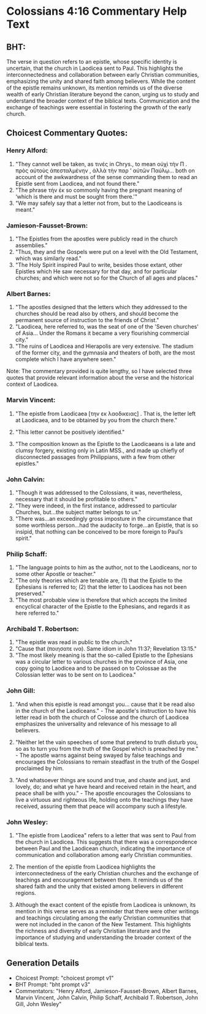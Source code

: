 # Colossians 4:16 Commentary Help Text

## BHT:
The verse in question refers to an epistle, whose specific identity is uncertain, that the church in Laodicea sent to Paul. This highlights the interconnectedness and collaboration between early Christian communities, emphasizing the unity and shared faith among believers. While the content of the epistle remains unknown, its mention reminds us of the diverse wealth of early Christian literature beyond the canon, urging us to study and understand the broader context of the biblical texts. Communication and the exchange of teachings were essential in fostering the growth of the early church.

## Choicest Commentary Quotes:
### Henry Alford:
1. "They cannot well be taken, as τινές in Chrys., to mean οὐχὶ τὴν Π . πρὸς αὐτοὺς ἀπεσταλμένην , ἀλλὰ τὴν παρ ʼ αὐτῶν Παύλῳ... both on account of the awkwardness of the sense commanding them to read an Epistle sent from Laodicea, and not found there."
2. "The phrase  τὴν ἐκ so commonly having the pregnant meaning of ‘which is there and must be sought from there.'"
3. "We may safely say that a letter not from, but  to the Laodiceans is meant."

### Jamieson-Fausset-Brown:
1. "The Epistles from the apostles were publicly read in the church assemblies." 
2. "Thus, they and the Gospels were put on a level with the Old Testament, which was similarly read." 
3. "The Holy Spirit inspired Paul to write, besides those extant, other Epistles which He saw necessary for that day, and for particular churches; and which were not so for the Church of all ages and places."

### Albert Barnes:
1. "The apostles designed that the letters which they addressed to the churches should be read also by others, and should become the permanent source of instruction to the friends of Christ."
2. "Laodicea, here referred to, was the seat of one of the 'Seven churches' of Asia... Under the Romans it became a very flourishing commercial city."
3. "The ruins of Laodicea and Hierapolis are very extensive. The stadium of the former city, and the gymnasia and theaters of both, are the most complete which I have anywhere seen."

Note: The commentary provided is quite lengthy, so I have selected three quotes that provide relevant information about the verse and the historical context of Laodicea.

### Marvin Vincent:
1. "The epistle from Laodicaea [την εκ λαοδικειας] . That is, the letter left at Laodicaea, and to be obtained by you from the church there." 

2. "This letter cannot be positively identified."

3. "The composition known as the Epistle to the Laodicaeans is a late and clumsy forgery, existing only in Latin MSS., and made up chiefly of disconnected passages from Philippians, with a few from other epistles."

### John Calvin:
1. "Though it was addressed to the Colossians, it was, nevertheless, necessary that it should be profitable to others."
2. "They were indeed, in the first instance, addressed to particular Churches, but...the subject matter belongs to us."
3. "There was...an exceedingly gross imposture in the circumstance that some worthless person...had the audacity to forge...an Epistle, that is so insipid, that nothing can be conceived to be more foreign to Paul’s spirit."

### Philip Schaff:
1. "The language points to him as the author, not to the Laodiceans, nor to some other Apostle or teacher."
2. "The only theories which are tenable are, (1) that the Epistle to the Ephesians is referred to; (2) that the letter to Laodicea has not been preserved."
3. "The most probable view is therefore that which accepts the limited encyclical character of the Epistle to the Ephesians, and regards it as here referred to."

### Archibald T. Robertson:
1. "The epistle was read in public to the church." 
2. "Cause that (ποιησατε ινα). Same idiom in John 11:37; Revelation 13:15."
3. "The most likely meaning is that the so-called Epistle to the Ephesians was a circular letter to various churches in the province of Asia, one copy going to Laodicea and to be passed on to Colossae as the Colossian letter was to be sent on to Laodicea."

### John Gill:
1. "And when this epistle is read amongst you... cause that it be read also in the church of the Laodiceans." - The apostle's instruction to have his letter read in both the church of Colosse and the church of Laodicea emphasizes the universality and relevance of his message to all believers.

2. "Neither let the vain speeches of some that pretend to truth disturb you, so as to turn you from the truth of the Gospel which is preached by me." - The apostle warns against being swayed by false teachings and encourages the Colossians to remain steadfast in the truth of the Gospel proclaimed by him.

3. "And whatsoever things are sound and true, and chaste and just, and lovely, do; and what ye have heard and received retain in the heart, and peace shall be with you." - The apostle encourages the Colossians to live a virtuous and righteous life, holding onto the teachings they have received, assuring them that peace will accompany such a lifestyle.

### John Wesley:
1. "The epistle from Laodicea" refers to a letter that was sent to Paul from the church in Laodicea. This suggests that there was a correspondence between Paul and the Laodicean church, indicating the importance of communication and collaboration among early Christian communities.

2. The mention of the epistle from Laodicea highlights the interconnectedness of the early Christian churches and the exchange of teachings and encouragement between them. It reminds us of the shared faith and the unity that existed among believers in different regions.

3. Although the exact content of the epistle from Laodicea is unknown, its mention in this verse serves as a reminder that there were other writings and teachings circulating among the early Christian communities that were not included in the canon of the New Testament. This highlights the richness and diversity of early Christian literature and the importance of studying and understanding the broader context of the biblical texts.


## Generation Details
- Choicest Prompt: "choicest prompt v1"
- BHT Prompt: "bht prompt v3"
- Commentators: "Henry Alford, Jamieson-Fausset-Brown, Albert Barnes, Marvin Vincent, John Calvin, Philip Schaff, Archibald T. Robertson, John Gill, John Wesley"
